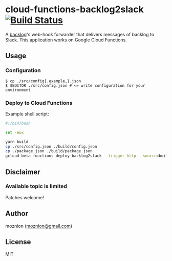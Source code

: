 # cloud-functions-backlog2slack [![Build Status](https://travis-ci.org/moznion/cloud-functions-backlog2slack.svg?branch=master)](https://travis-ci.org/moznion/cloud-functions-backlog2slack)

A [backlog](https://backlog.com/)'s web-hook forwarder that delivers messages of backlog to Slack.
This application works on Google Cloud Functions.

## Usage

### Configuration

```
$ cp ./src/config{.example,}.json
$ $EDITOR ./src/config.json # <= write configuration for your environment
```

### Deploy to Cloud Functions

Example shell script:

```sh
#!/bin/bash

set -eux

yarn build
cp ./src/config.json ./build/config.json
cp ./package.json ./build/package.json
gcloud beta functions deploy backlog2slack --trigger-http --source=build
```

## Disclaimer

### Available topic is limited

Patches welcome!

## Author

moznion (<moznion@gmail.com>)

## License

MIT


